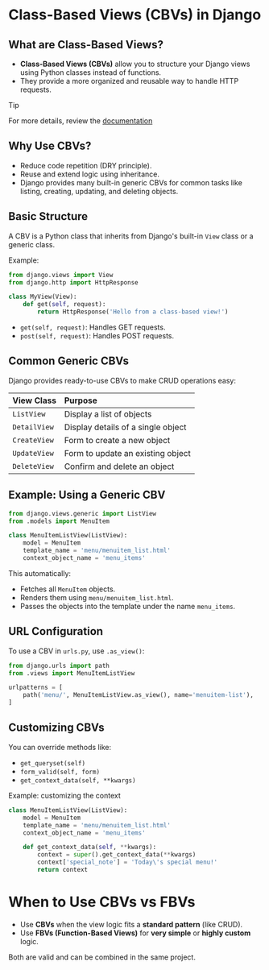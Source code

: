 # Class-Based Views (CBVs) in Django

## What are Class-Based Views?

- **Class-Based Views (CBVs)** allow you to structure your Django views using Python classes instead of functions.
- They provide a more organized and reusable way to handle HTTP requests.

> [!TIP]
> For more details, review the [documentation](https://docs.djangoproject.com/en/5.2/topics/class-based-views/)

## Why Use CBVs?

- Reduce code repetition (DRY principle).
- Reuse and extend logic using inheritance.
- Django provides many built-in generic CBVs for common tasks like listing, creating, updating, and deleting objects.

## Basic Structure

A CBV is a Python class that inherits from Django's built-in `View` class or a generic class.

Example:

```python
from django.views import View
from django.http import HttpResponse

class MyView(View):
    def get(self, request):
        return HttpResponse('Hello from a class-based view!')
```

- `get(self, request)`: Handles GET requests.
- `post(self, request)`: Handles POST requests.

## Common Generic CBVs

Django provides ready-to-use CBVs to make CRUD operations easy:

| View Class   | Purpose                            |
| :----------- | :--------------------------------- |
| `ListView`   | Display a list of objects          |
| `DetailView` | Display details of a single object |
| `CreateView` | Form to create a new object        |
| `UpdateView` | Form to update an existing object  |
| `DeleteView` | Confirm and delete an object       |

## Example: Using a Generic CBV

```python
from django.views.generic import ListView
from .models import MenuItem

class MenuItemListView(ListView):
    model = MenuItem
    template_name = 'menu/menuitem_list.html'
    context_object_name = 'menu_items'
```

This automatically:

- Fetches all `MenuItem` objects.
- Renders them using `menu/menuitem_list.html`.
- Passes the objects into the template under the name `menu_items`.

## URL Configuration

To use a CBV in `urls.py`, use `.as_view()`:

```python
from django.urls import path
from .views import MenuItemListView

urlpatterns = [
    path('menu/', MenuItemListView.as_view(), name='menuitem-list'),
]
```

## Customizing CBVs

You can override methods like:

- `get_queryset(self)`
- `form_valid(self, form)`
- `get_context_data(self, **kwargs)`

Example: customizing the context

```python
class MenuItemListView(ListView):
    model = MenuItem
    template_name = 'menu/menuitem_list.html'
    context_object_name = 'menu_items'

    def get_context_data(self, **kwargs):
        context = super().get_context_data(**kwargs)
        context['special_note'] = 'Today\'s special menu!'
        return context
```

# When to Use CBVs vs FBVs

- Use **CBVs** when the view logic fits a **standard pattern** (like CRUD).
- Use **FBVs (Function-Based Views)** for **very simple** or **highly custom** logic.

Both are valid and can be combined in the same project.
